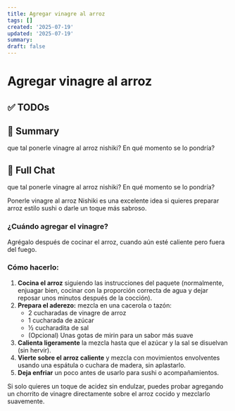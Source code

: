 ```yaml
---
title: Agregar vinagre al arroz
tags: []
created: '2025-07-19'
updated: '2025-07-19'
summary:
draft: false
---
```


# Agregar vinagre al arroz

## ✅ TODOs


## 📌 Summary
que tal ponerle vinagre al arroz nishiki? En qué momento se lo pondría?

## 🧠 Full Chat


que tal ponerle vinagre al arroz nishiki? En qué momento se lo pondría?



Ponerle vinagre al arroz Nishiki es una excelente idea si quieres preparar arroz estilo sushi o darle un toque más sabroso.  

### **¿Cuándo agregar el vinagre?**  
Agrégalo después de cocinar el arroz, cuando aún esté caliente pero fuera del fuego.  

### **Cómo hacerlo:**  
1. **Cocina el arroz** siguiendo las instrucciones del paquete (normalmente, enjuagar bien, cocinar con la proporción correcta de agua y dejar reposar unos minutos después de la cocción).  
2. **Prepara el aderezo:** mezcla en una cacerola o tazón:  
   - 2 cucharadas de vinagre de arroz  
   - 1 cucharada de azúcar  
   - ½ cucharadita de sal  
   - (Opcional) Unas gotas de mirin para un sabor más suave  
3. **Calienta ligeramente** la mezcla hasta que el azúcar y la sal se disuelvan (sin hervir).  
4. **Vierte sobre el arroz caliente** y mezcla con movimientos envolventes usando una espátula o cuchara de madera, sin aplastarlo.  
5. **Deja enfriar** un poco antes de usarlo para sushi o acompañamientos.  

Si solo quieres un toque de acidez sin endulzar, puedes probar agregando un chorrito de vinagre directamente sobre el arroz cocido y mezclarlo suavemente.